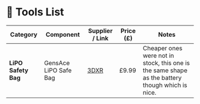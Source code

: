 # 🔨 Tools List

| Category        | Component                       | Supplier / Link                                                                 | Price (£) | Notes |
|-----------------|----------------------------------|----------------------------------------------------------------------------------|-----------|-------|
| **LiPO Safety Bag**       | GensAce LiPO Safe Bag          | [3DXR](https://www.3dxr.co.uk/electronics-c78/chargers-c74/gensace-gens-ace-lipo-safe-bag-p5557)                           | £9.99    | Cheaper ones were not in stock, this one is the same shape as the battery though which is nice.  |